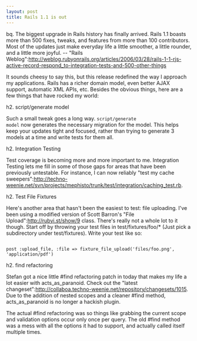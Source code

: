 ```yaml
--- 
layout: post
title: Rails 1.1 is out
---
```

bq. The biggest upgrade in Rails history has finally arrived. Rails 1.1 boasts more than 500 fixes, tweaks, and features from more than 100 contributors. Most of the updates just make everyday life a little smoother, a little rounder, and a little more joyful. -- "Rails Weblog":http://weblog.rubyonrails.org/articles/2006/03/28/rails-1-1-rjs-active-record-respond_to-integration-tests-and-500-other-things

It sounds cheesy to say this, but this release redefined the way I approach my applications.  Rails has a richer domain model, even better AJAX support, automatic XML APIs, etc.  Besides the obvious things, here are a few things that have rocked my world:

h2. script/generate model

Such a small tweak goes a long way.  <code>script/generate model</code> now generates the necessary migration for the model.  This helps keep your updates tight and focused, rather than trying to generate 3 models at a time and write tests for them all.

h2. Integration Testing

Test coverage is becoming more and more important to me.  Integration Testing lets me fill in some of those gaps for areas that have been previously untestable.  For instance, I can now reliably "test my cache sweepers":http://techno-weenie.net/svn/projects/mephisto/trunk/test/integration/caching_test.rb.

h2. Test File Fixtures

Here's another area that hasn't been the easiest to test: file uploading. I've been using a modified version of Scott Barron's "File Upload":http://rubyi.st/show/9 class.  There's really not a whole lot to it though.  Start off by throwing your test files in test/fixtures/foo/* (Just pick a subdirectory under test/fixtures).  Write your test like so:

<pre><code>
post :upload_file, :file => fixture_file_upload('files/foo.png', 'application/pdf')
</code></pre>

h2. find refactoring

Stefan got a nice little #find refactoring patch in today that makes my life a lot easier with acts_as_paranoid.  Check out the "latest changeset":http://collaboa.techno-weenie.net/repository/changesets/1015.  Due to the addition of nested scopes and a cleaner #find method, acts_as_paranoid is no longer a hackish plugin.  

The actual #find refactoring was so things like grabbing the current scope and validation options occur only once per query.  The old #find method was a mess with all the options it had to support, and actually called itself multiple times. 
